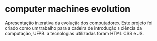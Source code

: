# computer machines evolution
Apresentação interativa da evolução dos computadores. 
Este projeto foi criado como um trabalho para a cadeira de introdução a ciência da computação, UFPB.
a tecnologias ultilizadas foram HTML CSS e JS.


